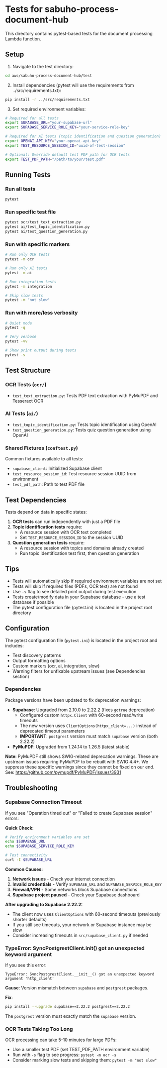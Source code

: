 # Tests for sabuho-process-document-hub

This directory contains pytest-based tests for the document processing Lambda function.

## Setup

1. Navigate to the test directory:
```bash
cd aws/sabuho-process-document-hub/test
```

2. Install dependencies (pytest will use the requirements from ../src/requirements.txt):
```bash
pip install -r ../src/requirements.txt
```

3. Set required environment variables:
```bash
# Required for all tests
export SUPABASE_URL="your-supabase-url"
export SUPABASE_SERVICE_ROLE_KEY="your-service-role-key"

# Required for AI tests (topic identification and question generation)
export OPENAI_API_KEY="your-openai-api-key"
export TEST_RESOURCE_SESSION_ID="uuid-of-test-session"

# Optional: Override default test PDF path for OCR tests
export TEST_PDF_PATH="/path/to/your/test.pdf"
```

## Running Tests

### Run all tests
```bash
pytest
```

### Run specific test file
```bash
pytest ocr/test_text_extraction.py
pytest ai/test_topic_identification.py
pytest ai/test_question_generation.py
```

### Run with specific markers
```bash
# Run only OCR tests
pytest -m ocr

# Run only AI tests
pytest -m ai

# Run integration tests
pytest -m integration

# Skip slow tests
pytest -m "not slow"
```

### Run with more/less verbosity
```bash
# Quiet mode
pytest -q

# Very verbose
pytest -vv

# Show print output during tests
pytest -s
```

## Test Structure

### OCR Tests (`ocr/`)
- `test_text_extraction.py`: Tests PDF text extraction with PyMuPDF and Tesseract OCR

### AI Tests (`ai/`)
- `test_topic_identification.py`: Tests topic identification using OpenAI
- `test_question_generation.py`: Tests quiz question generation using OpenAI

### Shared Fixtures (`conftest.py`)
Common fixtures available to all tests:
- `supabase_client`: Initialized Supabase client
- `test_resource_session_id`: Test resource session UUID from environment
- `test_pdf_path`: Path to test PDF file

## Test Dependencies

Tests depend on data in specific states:

1. **OCR tests** can run independently with just a PDF file
2. **Topic identification tests** require:
   - A resource session with OCR text completed
   - Set `TEST_RESOURCE_SESSION_ID` to the session UUID
3. **Question generation tests** require:
   - A resource session with topics and domains already created
   - Run topic identification test first, then question generation

## Tips

- Tests will automatically skip if required environment variables are not set
- Tests will skip if required files (PDFs, OCR text) are not found
- Use `-s` flag to see detailed print output during test execution
- Tests create/modify data in your Supabase database - use a test database if possible
- The pytest configuration file (pytest.ini) is located in the project root directory

## Configuration

The pytest configuration file (`pytest.ini`) is located in the project root and includes:
- Test discovery patterns
- Output formatting options
- Custom markers (ocr, ai, integration, slow)
- Warning filters for unfixable upstream issues (see Dependencies section)

### Dependencies

Package versions have been updated to fix deprecation warnings:
- **Supabase**: Upgraded from 2.10.0 to 2.22.2 (fixes `gotrue` deprecation)
  - Configured custom `httpx.Client` with 60-second read/write timeouts
  - The new version uses `ClientOptions(httpx_client=...)` instead of deprecated timeout parameters
  - **IMPORTANT**: `postgrest` version must match `supabase` version (both 2.22.2)
- **PyMuPDF**: Upgraded from 1.24.14 to 1.26.5 (latest stable)

**Note**: PyMuPDF still shows SWIG-related deprecation warnings. These are upstream issues requiring PyMuPDF to be rebuilt with SWIG 4.4+. We suppress these specific warnings since they cannot be fixed on our end. See: https://github.com/pymupdf/PyMuPDF/issues/3931

## Troubleshooting

### Supabase Connection Timeout
If you see "Operation timed out" or "Failed to create Supabase session" errors:

**Quick Check:**
```bash
# Verify environment variables are set
echo $SUPABASE_URL
echo $SUPABASE_SERVICE_ROLE_KEY

# Test connectivity
curl -I $SUPABASE_URL
```

**Common Causes:**
1. **Network issues** - Check your internet connection
2. **Invalid credentials** - Verify `SUPABASE_URL` and `SUPABASE_SERVICE_ROLE_KEY`
3. **Firewall/VPN** - Some networks block Supabase connections
4. **Supabase project paused** - Check your Supabase dashboard

**After upgrading to Supabase 2.22.2:**
- The client now uses `ClientOptions` with 60-second timeouts (previously shorter defaults)
- If you still see timeouts, your network or Supabase instance may be slow
- Consider increasing timeouts in `src/supabase_client.py` if needed

### TypeError: SyncPostgrestClient.__init__() got an unexpected keyword argument
If you see this error:
```
TypeError: SyncPostgrestClient.__init__() got an unexpected keyword argument 'http_client'
```

**Cause**: Version mismatch between `supabase` and `postgrest` packages.

**Fix**:
```bash
pip install --upgrade supabase==2.22.2 postgrest==2.22.2
```

The `postgrest` version must exactly match the `supabase` version.

### OCR Tests Taking Too Long
OCR processing can take 5-10 minutes for large PDFs:
- Use a smaller test PDF (set TEST_PDF_PATH environment variable)
- Run with `-s` flag to see progress: `pytest -m ocr -s`
- Consider marking slow tests and skipping them: `pytest -m "not slow"`
